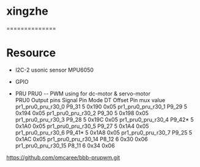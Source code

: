 # xingzhe
==============


Resource
==============
* I2C-2
usonic sensor
MPU6050

* GPIO


* PRU
PRU0 -- PWM using for dc-motor & servo-motor<br>
PRU0 Output pins
Signal Pin Mode DT Offset Pin mux value
pr1_pru0_pru_r30_0 P9_31 5 0x190 0x05
pr1_pru0_pru_r30_1 P9_29 5 0x194 0x05
pr1_pru0_pru_r30_2 P9_30 5 0x198 0x05
pr1_pru0_pru_r30_3 P9_28 5 0x19C 0x05
pr1_pru0_pru_r30_4 P9_42* 5 0x1A0 0x05
pr1_pru0_pru_r30_5 P9_27 5 0x1A4 0x05
pr1_pru0_pru_r30_6 P9_41* 5 0x1A8 0x05
pr1_pru0_pru_r30_7 P9_25 5 0x1AC 0x05
pr1_pru0_pru_r30_14 P8_12 6 0x30 0x06
pr1_pru0_pru_r30_15 P8_11 6 0x34 0x06

https://github.com/omcaree/bbb-prupwm.git
